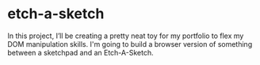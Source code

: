 # etch-a-sketch
In this project, I’ll be creating a pretty neat toy for my portfolio to flex my DOM manipulation skills. I'm going to build a browser version of something between a sketchpad and an Etch-A-Sketch.